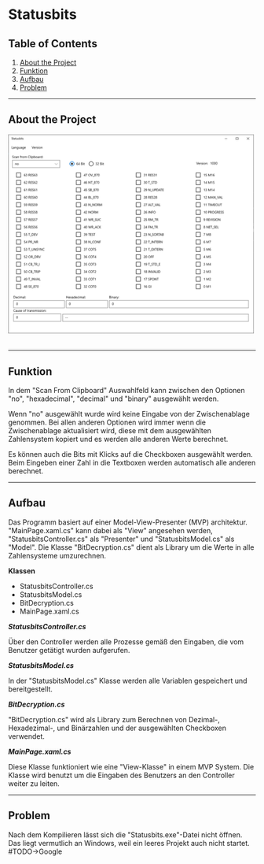 # __Statusbits__

## Table of Contents
1. [About the Project](#About-the-Project)
2. [Funktion](#Funktion)
3. [Aufbau](#Aufbau)
4. [Problem](#Problem)

---

## __About the Project__

<img src="./Assets/ReadMe_overview.PNG" width="500"/>




<br/>
<br/>

---

## __Funktion__

In dem "Scan From Clipboard" Auswahlfeld kann zwischen den Optionen "no", "hexadecimal", "decimal" und "binary" ausgewählt werden.

Wenn "no" ausgewählt wurde wird keine Eingabe von der Zwischenablage genommen. Bei allen anderen Optionen wird immer wenn die Zwischenablage aktualisiert wird, diese mit dem ausgewählten Zahlensystem kopiert und es werden alle anderen Werte berechnet.

Es können auch die Bits mit Klicks auf die Checkboxen ausgewählt werden. 
Beim Eingeben einer Zahl in die Textboxen werden automatisch alle anderen berechnet.
<br/>

---

## __Aufbau__

Das Programm basiert auf einer Model-View-Presenter (MVP) architektur. "MainPage.xaml.cs" kann dabei als "View" angesehen werden, "StatusbitsController.cs" als "Presenter" und "StatusbitsModel.cs" als "Model".
Die Klasse "BitDecryption.cs" dient als Library um die Werte in alle Zahlensysteme umzurechnen.

__Klassen__
+ StatusbitsController.cs
+ StatusbitsModel.cs
+ BitDecryption.cs
+ MainPage.xaml.cs

*__StatusbitsController.cs__*

Über den Controller werden alle Prozesse gemäß den Eingaben, die vom Benutzer getätigt wurden aufgerufen.

*__StatusbitsModel.cs__*

In der "StatusbitsModel.cs" Klasse werden alle Variablen gespeichert und bereitgestellt.

*__BitDecryption.cs__*

"BitDecryption.cs" wird als Library zum Berechnen von Dezimal-, Hexadezimal-, und Binärzahlen und der ausgewählten Checkboxen verwendet.

*__MainPage.xaml.cs__*

Diese Klasse funktioniert wie eine "View-Klasse" in einem MVP System. Die Klasse wird benutzt um die Eingaben des Benutzers an den Controller weiter zu leiten.

---

## __Problem__

Nach dem Kompilieren lässt sich die "Statusbits.exe"-Datei nicht öffnen. Das liegt vermutlich an Windows, weil ein leeres Projekt auch nicht startet. #TODO->Google